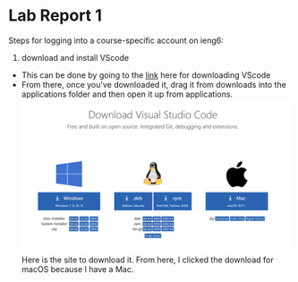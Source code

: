 # Lab Report 1

Steps for logging into a course-specific account on ieng6:
1. download and install VScode
*  This can be done by going to the [link](https://code.visualstudio.com/download) here for downloading VScode
* From there, once you've downloaded it, drag it from downloads into the applications folder and then open it up from applications.
![Image](VScode.png) Here is the site to download it. From here, I clicked the download for macOS because I have a Mac.
